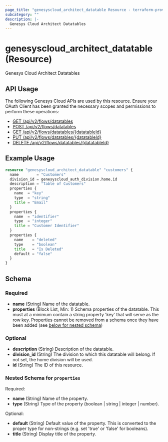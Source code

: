 ```yaml
---
page_title: "genesyscloud_architect_datatable Resource - terraform-provider-genesyscloud"
subcategory: ""
description: |-
  Genesys Cloud Architect Datatables
---
```

# genesyscloud_architect_datatable (Resource)

Genesys Cloud Architect Datatables

## API Usage
The following Genesys Cloud APIs are used by this resource. Ensure your OAuth Client has been granted the necessary scopes and permissions to perform these operations:

* [GET /api/v2/flows/datatables](https://developer.mypurecloud.com/api/rest/v2/architect/#get-api-v2-flows-datatables)
* [POST /api/v2/flows/datatables](https://developer.mypurecloud.com/api/rest/v2/architect/#post-api-v2-flows-datatables)
* [GET /api/v2/flows/datatables/{datatableId}](https://developer.mypurecloud.com/api/rest/v2/architect/#get-api-v2-flows-datatables--datatableId-)
* [PUT /api/v2/flows/datatables/{datatableId}](https://developer.mypurecloud.com/api/rest/v2/architect/#put-api-v2-flows-datatables--datatableId-)
* [DELETE /api/v2/flows/datatables/{datatableId}](https://developer.mypurecloud.com/api/rest/v2/architect/#delete-api-v2-flows-datatables--datatableId-)

## Example Usage

```terraform
resource "genesyscloud_architect_datatable" "customers" {
  name        = "Customers"
  division_id = genesyscloud_auth_division.home.id
  description = "Table of Customers"
  properties {
    name  = "key"
    type  = "string"
    title = "Email"
  }
  properties {
    name  = "identifier"
    type  = "integer"
    title = "Customer Identifier"
  }
  properties {
    name    = "deleted"
    type    = "boolean"
    title   = "Is Deleted"
    default = "false"
  }
}
```

<!-- schema generated by tfplugindocs -->
## Schema

### Required

- **name** (String) Name of the datatable.
- **properties** (Block List, Min: 1) Schema properties of the datatable. This must at a minimum contain a string property 'key' that will serve as the row key. Properties cannot be removed from a schema once they have been added (see [below for nested schema](#nestedblock--properties))

### Optional

- **description** (String) Description of the datatable.
- **division_id** (String) The division to which this datatable will belong. If not set, the home division will be used.
- **id** (String) The ID of this resource.

<a id="nestedblock--properties"></a>
### Nested Schema for `properties`

Required:

- **name** (String) Name of the property.
- **type** (String) Type of the property (boolean | string | integer | number).

Optional:

- **default** (String) Default value of the property. This is converted to the proper type for non-strings (e.g. set 'true' or 'false' for booleans).
- **title** (String) Display title of the property.

